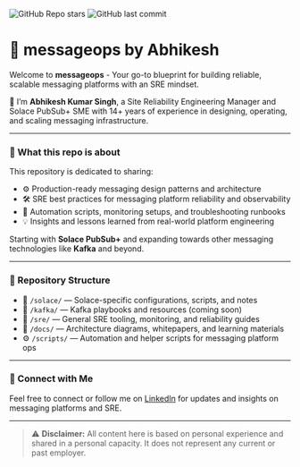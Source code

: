 ![GitHub Repo stars](https://img.shields.io/github/stars/AbhikeshSingh/messageops?style=social)  ![GitHub last commit](https://img.shields.io/github/last-commit/AbhikeshSingh/messageops)

# 🚀 messageops by Abhikesh

Welcome to **messageops** - Your go-to blueprint for building reliable, scalable messaging platforms with an SRE mindset.

👋 I’m **Abhikesh Kumar Singh**, a Site Reliability Engineering Manager and Solace PubSub+ SME with 14+ years of experience in designing, operating, and scaling messaging infrastructure.

---

### 🎯 What this repo is about

This repository is dedicated to sharing:

- ⚙️ Production-ready messaging design patterns and architecture  
- 🛠️ SRE best practices for messaging platform reliability and observability  
- 🤖 Automation scripts, monitoring setups, and troubleshooting runbooks  
- 💡 Insights and lessons learned from real-world platform engineering  

Starting with **Solace PubSub+** and expanding towards other messaging technologies like **Kafka** and beyond.

---

### 📂 Repository Structure

- 📡 `/solace/` — Solace-specific configurations, scripts, and notes  
- 🐘 `/kafka/` — Kafka playbooks and resources (coming soon)  
- 🔧 `/sre/` — General SRE tooling, monitoring, and reliability guides  
- 📑 `/docs/` — Architecture diagrams, whitepapers, and learning materials  
- ⚙️ `/scripts/` — Automation and helper scripts for messaging platform ops  

---

### 🔗 Connect with Me

Feel free to connect or follow me on [LinkedIn](https://www.linkedin.com/in/abhikesh/) for updates and insights on messaging platforms and SRE.

---

> ⚠️ **Disclaimer:** All content here is based on personal experience and shared in a personal capacity. It does not represent any current or past employer.
